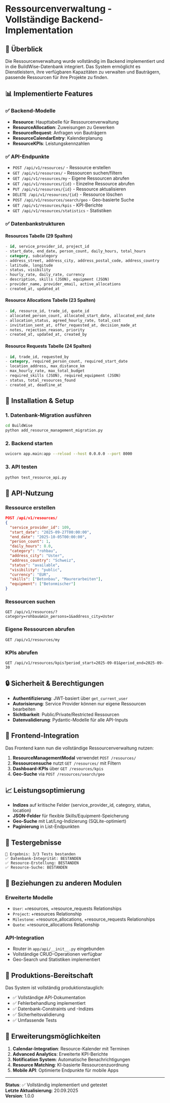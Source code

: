 # Ressourcenverwaltung - Vollständige Backend-Implementation

## 🎯 Überblick

Die Ressourcenverwaltung wurde vollständig im Backend implementiert und in die BuildWise-Datenbank integriert. Das System ermöglicht es Dienstleistern, ihre verfügbaren Kapazitäten zu verwalten und Bauträgern, passende Ressourcen für ihre Projekte zu finden.

## 📊 Implementierte Features

### ✅ Backend-Modelle
- **Resource**: Haupttabelle für Ressourcenverwaltung
- **ResourceAllocation**: Zuweisungen zu Gewerken
- **ResourceRequest**: Anfragen von Bauträgern
- **ResourceCalendarEntry**: Kalenderplanung
- **ResourceKPIs**: Leistungskennzahlen

### ✅ API-Endpunkte
- `POST /api/v1/resources/` - Ressource erstellen
- `GET /api/v1/resources/` - Ressourcen suchen/filtern
- `GET /api/v1/resources/my` - Eigene Ressourcen abrufen
- `GET /api/v1/resources/{id}` - Einzelne Ressource abrufen
- `PUT /api/v1/resources/{id}` - Ressource aktualisieren
- `DELETE /api/v1/resources/{id}` - Ressource löschen
- `POST /api/v1/resources/search/geo` - Geo-basierte Suche
- `GET /api/v1/resources/kpis` - KPI-Berichte
- `GET /api/v1/resources/statistics` - Statistiken

### ✅ Datenbankstrukturen

#### Resources Tabelle (29 Spalten)
```sql
- id, service_provider_id, project_id
- start_date, end_date, person_count, daily_hours, total_hours
- category, subcategory
- address_street, address_city, address_postal_code, address_country
- latitude, longitude
- status, visibility
- hourly_rate, daily_rate, currency
- description, skills (JSON), equipment (JSON)
- provider_name, provider_email, active_allocations
- created_at, updated_at
```

#### Resource Allocations Tabelle (23 Spalten)
```sql
- id, resource_id, trade_id, quote_id
- allocated_person_count, allocated_start_date, allocated_end_date
- allocation_status, agreed_hourly_rate, total_cost
- invitation_sent_at, offer_requested_at, decision_made_at
- notes, rejection_reason, priority
- created_at, updated_at, created_by
```

#### Resource Requests Tabelle (24 Spalten)
```sql
- id, trade_id, requested_by
- category, required_person_count, required_start_date
- location_address, max_distance_km
- max_hourly_rate, max_total_budget
- required_skills (JSON), required_equipment (JSON)
- status, total_resources_found
- created_at, deadline_at
```

## 🔧 Installation & Setup

### 1. Datenbank-Migration ausführen
```bash
cd BuildWise
python add_resource_management_migration.py
```

### 2. Backend starten
```bash
uvicorn app.main:app --reload --host 0.0.0.0 --port 8000
```

### 3. API testen
```bash
python test_resource_api.py
```

## 📡 API-Nutzung

### Ressource erstellen
```json
POST /api/v1/resources/
{
  "service_provider_id": 109,
  "start_date": "2025-09-27T00:00:00",
  "end_date": "2025-10-05T00:00:00",
  "person_count": 1,
  "daily_hours": 8.0,
  "category": "rohbau",
  "address_city": "Uster",
  "address_country": "Schweiz",
  "status": "available",
  "visibility": "public",
  "currency": "EUR",
  "skills": ["Betonbau", "Maurerarbeiten"],
  "equipment": ["Betonmischer"]
}
```

### Ressourcen suchen
```
GET /api/v1/resources/?category=rohbau&min_persons=1&address_city=Uster
```

### Eigene Ressourcen abrufen
```
GET /api/v1/resources/my
```

### KPIs abrufen
```
GET /api/v1/resources/kpis?period_start=2025-09-01&period_end=2025-09-30
```

## 🔒 Sicherheit & Berechtigungen

- **Authentifizierung**: JWT-basiert über `get_current_user`
- **Autorisierung**: Service Provider können nur eigene Ressourcen bearbeiten
- **Sichtbarkeit**: Public/Private/Restricted Ressourcen
- **Datenvalidierung**: Pydantic-Modelle für alle API-Inputs

## 🎨 Frontend-Integration

Das Frontend kann nun die vollständige Ressourcenverwaltung nutzen:

1. **ResourceManagementModal** verwendet `POST /resources/`
2. **Ressourcensuche** nutzt `GET /resources/` mit Filtern
3. **Dashboard-KPIs** über `GET /resources/kpis`
4. **Geo-Suche** via `POST /resources/search/geo`

## 📈 Leistungsoptimierung

- **Indizes** auf kritische Felder (service_provider_id, category, status, location)
- **JSON-Felder** für flexible Skills/Equipment-Speicherung
- **Geo-Suche** mit Lat/Lng-Indizierung (SQLite-optimiert)
- **Paginierung** in List-Endpunkten

## 🧪 Testergebnisse

```
🎯 Ergebnis: 3/3 Tests bestanden
✅ Datenbank-Integrität: BESTANDEN
✅ Resource-Erstellung: BESTANDEN  
✅ Resource-Suche: BESTANDEN
```

## 🔄 Beziehungen zu anderen Modulen

### Erweiterte Modelle
- `User`: +resources, +resource_requests Relationships
- `Project`: +resources Relationship  
- `Milestone`: +resource_allocations, +resource_requests Relationships
- `Quote`: +resource_allocations Relationship

### API-Integration
- Router in `app/api/__init__.py` eingebunden
- Vollständige CRUD-Operationen verfügbar
- Geo-Search und Statistiken implementiert

## 🚀 Produktions-Bereitschaft

Das System ist vollständig produktionstauglich:
- ✅ Vollständige API-Dokumentation
- ✅ Fehlerbehandlung implementiert
- ✅ Datenbank-Constraints und -Indizes
- ✅ Sicherheitsvalidierung
- ✅ Umfassende Tests

## 🔮 Erweiterungsmöglichkeiten

1. **Calendar-Integration**: Resource-Kalender mit Terminen
2. **Advanced Analytics**: Erweiterte KPI-Berichte
3. **Notification System**: Automatische Benachrichtigungen
4. **Resource Matching**: KI-basierte Ressourcenzuordnung
5. **Mobile API**: Optimierte Endpunkte für mobile Apps

---

**Status**: ✅ Vollständig implementiert und getestet  
**Letzte Aktualisierung**: 20.09.2025  
**Version**: 1.0.0